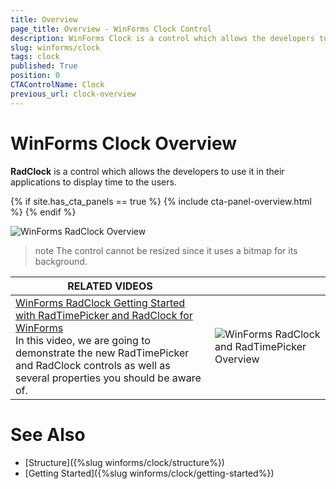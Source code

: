 ```yaml
---
title: Overview
page_title: Overview - WinForms Clock Control
description: WinForms Clock is a control which allows the developers to use it in their applications to display time to the users.
slug: winforms/clock
tags: clock
published: True
position: 0
CTAControlName: Clock
previous_url: clock-overview
---
```


# WinForms Clock Overview

__RadClock__ is a control which allows the developers to use it in their applications to display time to the users. 

{% if site.has_cta_panels == true %}
{% include cta-panel-overview.html %}
{% endif %}

![WinForms RadClock Overview](images/clock-overview001.gif)

>note The control cannot be resized since it uses a bitmap for its background.
>


| RELATED VIDEOS |  |
| ------ | ------ |
|[WinForms RadClock Getting Started with RadTimePicker and RadClock for WinForms](http://tv.telerik.com/watch/winforms/getting-started-with-radtimepicker-for-winforms)<br>In this video, we are going to demonstrate the new RadTimePicker and RadClock controls as well as several properties you should be aware of.|![WinForms RadClock and RadTimePicker Overview](images/clock-getting-started002.png)|

# See Also

* [Structure]({%slug winforms/clock/structure%})
* [Getting Started]({%slug winforms/clock/getting-started%})
